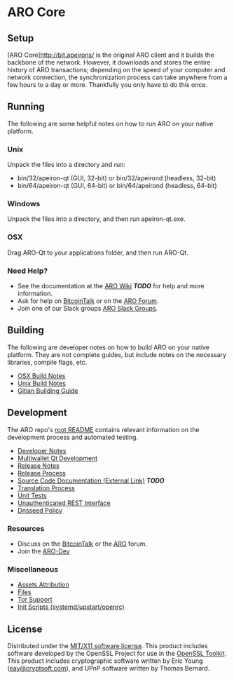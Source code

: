 ARO Core
=====================

Setup
---------------------
[ARO Core]http://bit.apeirons/ is the original ARO client and it builds the backbone of the network. However, it downloads and stores the entire history of ARO transactions; depending on the speed of your computer and network connection, the synchronization process can take anywhere from a few hours to a day or more. Thankfully you only have to do this once.

Running
---------------------
The following are some helpful notes on how to run ARO on your native platform.

### Unix

Unpack the files into a directory and run:

- bin/32/apeiron-qt (GUI, 32-bit) or bin/32/apeirond (headless, 32-bit)
- bin/64/apeiron-qt (GUI, 64-bit) or bin/64/apeirond (headless, 64-bit)

### Windows

Unpack the files into a directory, and then run apeiron-qt.exe.

### OSX

Drag ARO-Qt to your applications folder, and then run ARO-Qt.

### Need Help?

* See the documentation at the [ARO Wiki](https://en.bitcoin.it/wiki/Main_Page) ***TODO***
for help and more information.
* Ask for help on [BitcoinTalk](https://bitcointalk.org/index.php?topic=1604893.0) or on the [ARO Forum](https://google.forum.com/).
* Join one of our Slack groups [ARO Slack Groups](https://google.slack.com/).

Building
---------------------
The following are developer notes on how to build ARO on your native platform. They are not complete guides, but include notes on the necessary libraries, compile flags, etc.

- [OSX Build Notes](build-osx.md)
- [Unix Build Notes](build-unix.md)
- [Gitian Building Guide](gitian-building.md)

Development
---------------------
The ARO repo's [root README](https://github.com/AROCRYPTO/ARO/blob/master/README.md) contains relevant information on the development process and automated testing.

- [Developer Notes](developer-notes.md)
- [Multiwallet Qt Development](multiwallet-qt.md)
- [Release Notes](release-notes.md)
- [Release Process](release-process.md)
- [Source Code Documentation (External Link)](https://dev.visucore.com/bitcoin/doxygen/) ***TODO***
- [Translation Process](translation_process.md)
- [Unit Tests](unit-tests.md)
- [Unauthenticated REST Interface](REST-interface.md)
- [Dnsseed Policy](dnsseed-policy.md)

### Resources

* Discuss on the [BitcoinTalk](https://bitcointalk.org/index.php?topic=1604893.0) or the [ARO](https://google.forum.com/) forum.
* Join the [ARO-Dev](https://google.slack.com/) 

### Miscellaneous
- [Assets Attribution](assets-attribution.md)
- [Files](files.md)
- [Tor Support](tor.md)
- [Init Scripts (systemd/upstart/openrc)](init.md)

License
---------------------
Distributed under the [MIT/X11 software license](http://www.opensource.org/licenses/mit-license.php).
This product includes software developed by the OpenSSL Project for use in the [OpenSSL Toolkit](https://www.openssl.org/). This product includes
cryptographic software written by Eric Young ([eay@cryptsoft.com](mailto:eay@cryptsoft.com)), and UPnP software written by Thomas Bernard.
